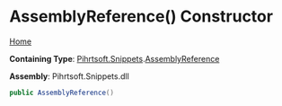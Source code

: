 # AssemblyReference\(\) Constructor

[Home](../../../../README.md#_top)

**Containing Type**: [Pihrtsoft.Snippets](../../README.md#_top)\.[AssemblyReference](../README.md#_top)

**Assembly**: Pihrtsoft\.Snippets\.dll

```csharp
public AssemblyReference()
```

